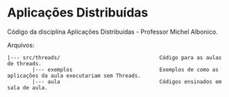 # Aplicações Distribuídas

Código da disciplina Aplicações Distribuídas - Professor Michel Albonico.


Arquivos:

```
|--- src/threads/                                Código para as aulas de threads.
        |--- exemplos                            Exemplos de como as aplicações da aula executariam sem Threads.
        |--- aula                                Códigos ensinados em sala de aula.
```
